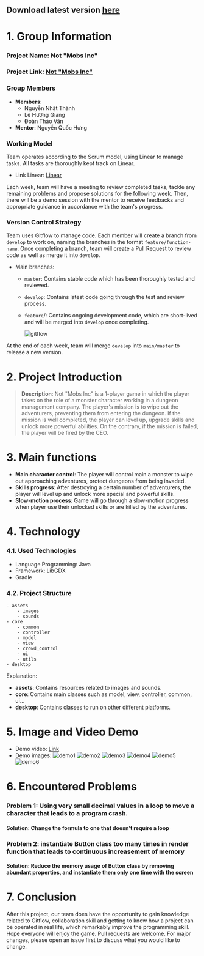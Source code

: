 ## Download latest version [here](https://github.com/NgNhatThanh/NotMobsInc---LibGDXgame/releases)

# 1. Group Information 
### Project Name: Not "Mobs Inc"
### Project Link: [Not "Mobs Inc"](https://github.com/NgNhatThanh/ProGamejam_BTCK)
### Group Members
- **Members**:
  - Nguyễn Nhật Thành
  - Lê Hương Giang
  - Đoàn Thảo Vân
- **Mentor**: Nguyễn Quốc Hưng

### Working Model
Team operates according to the Scrum model, using Linear to manage tasks. All tasks are thoroughly kept track on Linear.
- Link Linear: [Linear](https://linear.app/pgjbdtproptit-part2/team/NHOM7/all)

Each week, team will have a meeting to review completed tasks, tackle any remaining problems and propose solutions for the following week.
Then, there will be a demo session with the mentor to receive feedbacks and appropriate guidance in accordance with the team's progress. 

### Version Control Strategy
Team uses Gitflow to manage code. Each member will create a branch from `develop` to work on, naming the branches in the format `feature/function-name`.
Once completing a branch, team will create a Pull Request to review code as well as merge it into `develop`.
- Main branches:
  - `master`: Contains stable code which has been thoroughly tested and reviewed.
  - `develop`: Contains latest code going through the test and review process.
  - `feature`/: Contains ongoing development code, which are short-lived and will be merged into `develop` once completing.

    ![gitflow](assets/readme/gitflow.png)

At the end of each week, team will merge `develop` into `main/master` to release a new version.

# 2. Project Introduction
   > **Description**: Not "Mobs Inc" is a 1-player game in which the player takes on the role of a monster character working in a dungeon management company.
   The player's mission is to wipe out the adventurers, preventing them from entering the dungeon.
   If the mission is well completed, the player can level up, upgrade skills and unlock more powerful abilities.
   On the contrary, if the mission is failed, the player will be fired by the CEO.

# 3. Main functions
   - **Main character control**: The player will control main a monster to wipe out approaching adventures, protect dungeons from being invaded.
   - **Skills progress**: After destroying a certain number of adventurers, the player will level up and unlock more special and powerful skills.
   - **Slow-motion process**: Game will go through a slow-motion progress when player use their unlocked skills or are killed by the adventures.
# 4. Technology
### 4.1. Used Technologies 
   - Language Programming: Java
   - Framework: LibGDX
   - Gradle
   
### 4.2. Project Structure
```
- assets
    - images
    - sounds
- core
    - common
    - controller
    - model
    - view
    - crowd_control
    - ui
    - utils
- desktop
```
  Explanation:
- **assets**: Contains resources related to images and sounds.
- **core**: Contains main classes such as model, view, controller, common, ui... 
- **desktop**: Contains classes to run on other different platforms.

# 5. Image and Video Demo
- Demo video: [Link](https://www.youtube.com/watch?v=Akm06mMiO2o)
- Demo images:
![demo1](assets/readme/demo1.png)
![demo2](assets/readme/demo2.png)
![demo3](assets/readme/demo3.png)
![demo4](assets/readme/demo4.png)
![demo5](assets/readme/demo5.png)
![demo6](assets/readme/demo6.png)

# 6. Encountered Problems
### Problem 1: Using very small decimal values in a loop to move a character that leads to a program crash.
#### Solution: Change the formula to one that doesn't require a loop

### Problem 2: instantiate Button class too many times in render function that leads to continuous increasement of memory
#### Solution: Reduce the memory usage of Button class by removing abundant properties, and instantiate them only one time with the screen
# 7. Conclusion
After this project, our team does have the opportunity to gain knowledge related to Gitflow, collaboration skill and getting to know how a project can be operated in real life, which remarkably improve the programming skill. Hope everyone will enjoy the game.
Pull requests are welcome. For major changes, please open an issue first to discuss what you would like to change.
